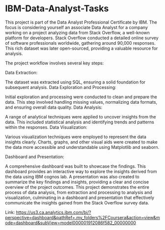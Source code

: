 # IBM-Data-Analyst-Tasks
This project is part of the Data Analyst Professional Certificate by IBM. The focus is considering yourself an associate Data Analyst for a company working on a project analyzing data from Stack Overflow, a well-known platform for developers. Stack Overflow conducted a detailed online survey of software professionals worldwide, gathering around 90,000 responses. This rich dataset was later open-sourced, providing a valuable resource for analysis.

The project workflow involves several key steps:

Data Extraction:

The dataset was extracted using SQL, ensuring a solid foundation for subsequent analysis.
Data Exploration and Processing:

Initial exploration and processing were conducted to clean and prepare the data. This step involved handling missing values, normalizing data formats, and ensuring overall data quality.
Data Analysis:

A range of analytical techniques were applied to uncover insights from the data. This included statistical analysis and identifying trends and patterns within the responses.
Data Visualization:

Various visualization techniques were employed to represent the data insights clearly. Charts, graphs, and other visual aids were created to make the data more accessible and understandable using Matplotlib and seaborn.

Dashboard and Presentation:

A comprehensive dashboard was built to showcase the findings. This dashboard provides an interactive way to explore the insights derived from the data using IBM cognos lab.
A presentation was also created to summarize the key findings and insights, providing a clear and concise overview of the project outcomes.
This project demonstrates the entire process of data analysis, from extraction and processing to analysis and visualization, culminating in a dashboard and presentation that effectively communicate the insights gained from the Stack Overflow survey data.

Link: https://us3.ca.analytics.ibm.com/bi/?perspective=dashboard&pathRef=.my_folders%2FCoursera&action=view&mode=dashboard&subView=model000001912086f582_00000000
